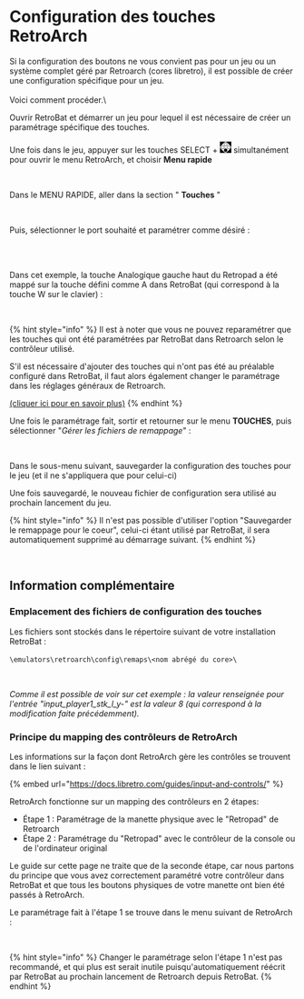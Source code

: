 # Configuration des touches RetroArch

Si la configuration des boutons ne vous convient pas pour un jeu ou un système complet géré par Retroarch (cores libretro), il est possible de créer une configuration spécifique pour un jeu.\
\
Voici comment procéder.\


Ouvrir RetroBat et démarrer un jeu pour lequel il est nécessaire de créer un paramétrage spécifique des touches.\
\
Une fois dans le jeu, appuyer sur les touches SELECT + ![](<../../.gitbook/assets/image (20).png>) simultanément pour ouvrir le menu  RetroArch, et choisir **Menu rapide**&#x20;

<div align="left">

<figure><img src="https://i.imgur.com/w1hW2nI.png" alt=""><figcaption></figcaption></figure>

</div>

Dans le MENU RAPIDE, aller dans la section " **Touches** "

<div align="left">

<figure><img src="https://i.imgur.com/thwZ08G.png" alt=""><figcaption></figcaption></figure>

</div>

Puis, sélectionner le port souhaité et paramétrer comme désiré :

<div align="left">

<figure><img src="https://i.imgur.com/NBbomL3.png" alt=""><figcaption></figcaption></figure>

</div>

\
Dans cet exemple, la touche Analogique gauche haut du Retropad a été mappé sur la touche défini comme A dans RetroBat (qui correspond à la touche W sur le clavier) :

<div align="left">

<figure><img src="https://i.imgur.com/4aS0EX9.png" alt=""><figcaption></figcaption></figure>

</div>

{% hint style="info" %}
Il est à noter que vous ne pouvez reparamétrer que les touches qui ont été paramétrées par RetroBat dans Retroarch selon le contrôleur utilisé.

S'il est nécessaire d'ajouter des touches qui n'ont pas été au préalable configuré dans RetroBat, il faut alors également changer le paramétrage dans les réglages généraux de Retroarch.

[(cliquer ici pour en savoir plus)](configuration-des-touches-retroarch.md#principe-du-mapping-des-controleurs-de-retroarch)
{% endhint %}

Une fois le paramétrage fait, sortir et retourner sur le menu **TOUCHES**, puis sélectionner "_Gérer les fichiers de remappage_" :

<div align="left">

<figure><img src="https://i.imgur.com/7gkrHwE.png" alt=""><figcaption></figcaption></figure>

</div>

Dans le sous-menu suivant, sauvegarder la configuration des touches pour le jeu (et il ne s'appliquera que pour celui-ci)

Une fois sauvegardé, le nouveau fichier de configuration sera utilisé au prochain lancement du jeu.

{% hint style="info" %}
Il n'est pas possible d'utiliser l'option "Sauvegarder le remappage pour le coeur", celui-ci étant utilisé par RetroBat, il sera automatiquement supprimé au démarrage suivant.
{% endhint %}

<div align="left">

<figure><img src="https://i.imgur.com/UadIDbH.png" alt=""><figcaption></figcaption></figure>

</div>

## Information complémentaire

### Emplacement des fichiers de configuration des touches

Les fichiers sont stockés dans le répertoire suivant de votre installation RetroBat :&#x20;

`\emulators\retroarch\config\remaps\<nom abrégé du core>\`

<div align="left">

<figure><img src="https://i.imgur.com/ljP0sMO.png" alt=""><figcaption></figcaption></figure>

</div>

_Comme il est possible de voir sur cet exemple : la valeur renseignée pour l'entrée "input\_player1\_stk\_l\_y-" est la valeur 8 (qui correspond à la modification faite précédemment)._

### Principe du mapping des contrôleurs de RetroArch

Les informations sur la façon dont RetroArch gère les contrôles se trouvent dans le lien suivant :&#x20;

{% embed url="https://docs.libretro.com/guides/input-and-controls/" %}

RetroArch fonctionne sur un mapping des contrôleurs en 2 étapes:

* Étape 1 : Paramétrage de la manette physique avec le "Retropad" de Retroarch
* Étape 2 : Paramétrage du "Retropad" avec le contrôleur de la console ou de l'ordinateur original

Le guide sur cette page ne traite que de la seconde étape, car nous partons du principe que vous avez correctement paramétré votre contrôleur dans RetroBat et que tous les boutons physiques de votre manette ont bien été passés à RetroArch.



Le paramétrage fait à l'étape 1 se trouve dans le menu suivant de RetroArch :

<div align="left">

<figure><img src="https://i.imgur.com/HFlwynw.png" alt=""><figcaption></figcaption></figure>

</div>

{% hint style="info" %}
Changer le paramétrage selon l'étape 1 n'est pas recommandé, et qui plus est serait inutile puisqu'automatiquement réécrit par RetroBat au prochain lancement de Retroarch depuis RetroBat.
{% endhint %}

